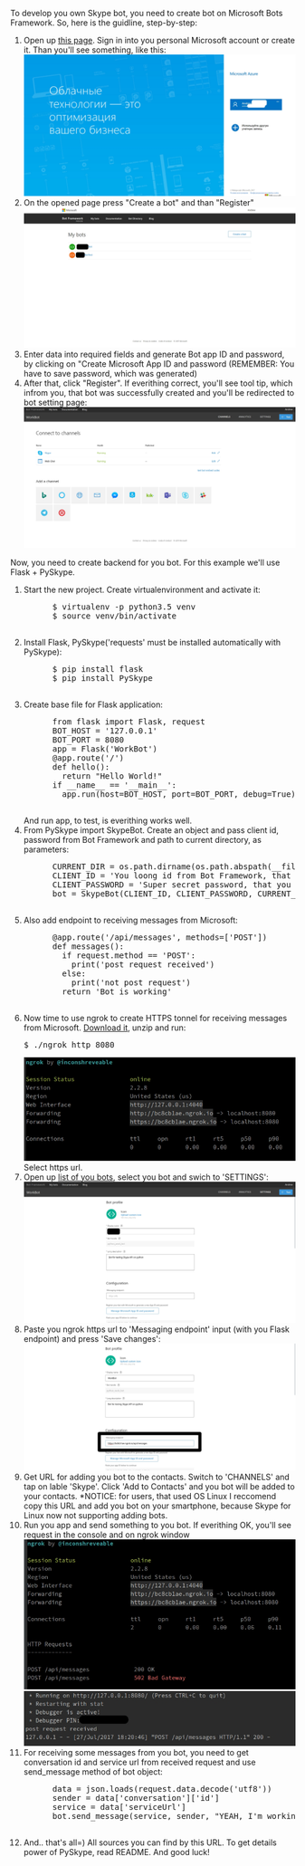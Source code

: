 <p>To develop you own Skype bot, you need to create bot on Microsoft Bots Framework. So, here is the guidline, step-by-step:</p>
<ol>
  <li>Open up <a href="https://dev.botframework.com/bots">this page</a>. Sign in into you personal Microsoft account or create it.
    Than you'll see something, like this:
    <img src="https://raw.githubusercontent.com/HolmesInc/PySkype/master/docs/log_in_microsoft.jpg"></li>
  <li>On the opened page press "Create a bot" and than "Register"
    <img src="https://raw.githubusercontent.com/HolmesInc/PySkype/master/docs/bots_panel.jpg"></li>
  <li>Enter data into required fields and generate Bot app ID and password, by clicking on "Create Microsoft App ID and password (REMEMBER: You have to save password, which was generated)</li>
  <li>After that, click "Register". If everithing correct, you'll see tool tip, which infrom you, that bot was successfully created and you'll be redirected to bot setting page:
    <img src="https://raw.githubusercontent.com/HolmesInc/PySkype/master/docs/create_bot.jpg">
  </li>
</ol>
Now, you need to create backend for you bot. For this example we'll use Flask + PySkype.
<ol>
  <li>Start the new project. Create virtualenvironment and activate it:
    <pre>
      $ virtualenv -p python3.5 venv
      $ source venv/bin/activate
    </pre>
  </li>
  <li>Install Flask, PySkype('requests' must be installed automatically with PySkype):
    <pre>
      $ pip install flask
      $ pip install PySkype
    </pre>
  </li>
  <li>Create base file for Flask application:
    <pre>
      from flask import Flask, request
      BOT_HOST = '127.0.0.1'
      BOT_PORT = 8080
      app = Flask('WorkBot')
      @app.route('/')
      def hello():
        return "Hello World!"
      if __name__ == '__main__':
        app.run(host=BOT_HOST, port=BOT_PORT, debug=True)
    </pre>
    And run app, to test, is everithing works well.
  </li>
  <li>From PySkype import SkypeBot. Create an object and pass client id, password from Bot Framework and path to current directory, as parameters:
    <pre>
      CURRENT_DIR = os.path.dirname(os.path.abspath(__file__))
      CLIENT_ID = 'You loong id from Bot Framework, that you created previously'
      CLIENT_PASSWORD = 'Super secret password, that you created previously'
      bot = SkypeBot(CLIENT_ID, CLIENT_PASSWORD, CURRENT_DIR)
    </pre>
  </li>
  <li>Also add endpoint to receiving messages from Microsoft:
    <pre>
      @app.route('/api/messages', methods=['POST'])
      def messages():
        if request.method == 'POST':
          print('post request received')
        else:
          print('not post request')
        return 'Bot is working'
    </pre>
  </li>
  <li>Now time to use ngrok to create HTTPS tonnel for receiving messages from Microsoft. <a href="https://ngrok.com/download">Download it</a>, unzip and run:
    <pre>$ ./ngrok http 8080</pre>
    <img src="https://raw.githubusercontent.com/HolmesInc/PySkype/master/docs/ngrok_run.jpg">
    Select https url.
  </li>
  <li>Open up <a href="https://dev.botframework.com/bots/">list of you bots</a>, select you bot and swich to 'SETTINGS':
    <img src="https://raw.githubusercontent.com/HolmesInc/PySkype/master/docs/bot_settings.jpg">
  </li>  
  <li>Paste you ngrok https url to 'Messaging endpoint' input (with you Flask endpoint) and press 'Save changes':
    <img src="https://raw.githubusercontent.com/HolmesInc/PySkype/master/docs/paste_url.jpg">
  </li>  
  <li>Get URL for adding you bot to the contacts. Switch to 'CHANNELS' and tap on lable 'Skype'. Click 'Add to Contacts' and you bot will be added to your contacts. *NOTICE: for users, that used OS Linux I reccomend copy this URL and add you bot on your smartphone, because Skype for Linux now not supporting adding bots.</li>  
  <li>Run you app and send something to you bot. If everithing OK, you'll see request in the console and on ngrok window
    <img src="https://raw.githubusercontent.com/HolmesInc/PySkype/master/docs/ngrok_request.jpg">
    <img src="https://raw.githubusercontent.com/HolmesInc/PySkype/master/docs/flask_request.jpg">
  </li>
  <li>For receiving some messages from you bot, you need to get conversation id and service url from received request and use send_message method of bot object:
    <pre>
      data = json.loads(request.data.decode('utf8'))
      sender = data['conversation']['id']
      service = data['serviceUrl']
      bot.send_message(service, sender, "YEAH, I'm working!")
    </pre>
  </li>
  <li>And.. that's all=) All sources you can find by this URL. To get details power of PySkype, read README. And good luck!</li>
</ol>


